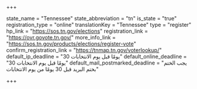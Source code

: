 +++

state_name = "Tennessee"
state_abbreviation = "tn"
is_state = "true"
registration_type = "online"
translationKey = "Tennessee"
type = "register"
hp_link = "https://sos.tn.gov/elections"
registration_link = "https://ovr.govote.tn.gov/"
more_info_link = "https://sos.tn.gov/products/elections/register-vote"
confirm_registration_link = "https://tnmap.tn.gov/voterlookup/"
default_ip_deadline = "30 يومًا قبل يوم الانتخابات"
default_online_deadline = "30 يومًا قبل يوم الانتخابات"
default_mail_postmarked_deadline = "يجب الختم بختم البريد قبل 30 يومًا من يوم الانتخابات"

+++